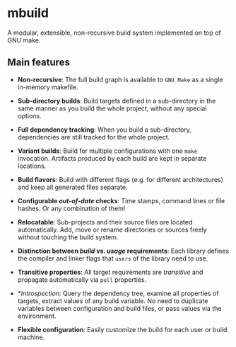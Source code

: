 # mbuild

A modular, extensible, non-recursive build system implemented on top of GNU
make.

## Main features

- **Non-recursive**: The full build graph is available to `GNU Make` as a single
  in-memory makefile.

- **Sub-directory builds**: Build targets defined in a sub-directory in the same
  manner as you build the whole project, without any special options.

- **Full dependency tracking**: When you build a sub-directory, dependencies are
  still tracked for the whole project.

- **Variant builds**: Build for multiple configurations with one `make`
  invocation. Artifacts produced by each build are kept in separate
  locations.

- **Build flavors**: Build with different flags (e.g. for different
  architectures) and keep all generated files separate.

- **Configurable *out-of-date* checks**: Time stamps, command lines or file
  hashes. Or any combination of them!

- **Relocatable**: Sub-projects and their source files are located
  automatically. Add, move or rename directories or sources freely without
  touching the build system.

- **Distinction between *build* vs. *usage* requirements**: Each library 
  defines the compiler and linker flags that `users` of the library need to
  use.

- **Transitive properties**: All target requirements are *transitive* and
  propagate automatically via `pull` properties.

- **Introspection*: Query the dependency tree, examine all properties of
  targets, extract values of any build variable. No need to duplicate
  variables between configuration and build files, or pass values via the
  environment.

- **Flexible configuration**: Easily customize the build for each user or build machine.

